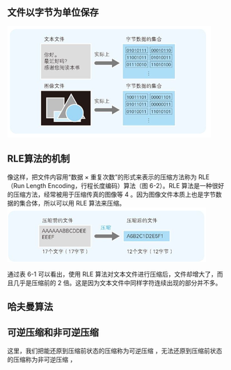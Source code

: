 ## 文件以字节为单位保存
![](../markdown_import_image/import-2022-12-27-18-53-48.png)

## RLE算法的机制
像这样，把文件内容用“数据 × 重复次数”的形式来表示的压缩方法称为 RLE（Run Length Encoding，行程长度编码）算法（图 6-2）。RLE 算法是一种很好的压缩方法，经常被用于压缩传真的图像等 4 。因为图像文件本质上也是字节数据的集合体，所以可以用 RLE 算法来压缩。
![](../markdown_import_image/import-2022-12-27-18-55-30.png)

通过表 6-1 可以看出，使用 RLE 算法对文本文件进行压缩后，文件却增大了，而且几乎是压缩前的 2 倍。这是因为文本文件中同样字符连续出现的部分并不多。

## 哈夫曼算法

## 可逆压缩和非可逆压缩
这里，我们把能还原到压缩前状态的压缩称为可逆压缩 ，无法还原到压缩前状态的压缩称为非可逆压缩 ，
